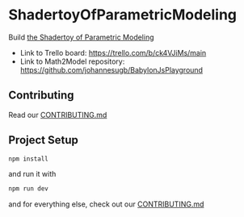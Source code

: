 # ShadertoyOfParametricModeling

Build [the Shadertoy of Parametric Modeling](https://math2model.cg.tuwien.ac.at/)

- Link to Trello board: https://trello.com/b/ck4VJiMs/main
- Link to Math2Model repository: https://github.com/johannesugb/BabylonJsPlayground

## Contributing

Read our [CONTRIBUTING.md](./CONTRIBUTING.md)

## Project Setup

```sh
npm install
```

and run it with

```sh
npm run dev
```

and for everything else, check out our [CONTRIBUTING.md](./CONTRIBUTING.md)
